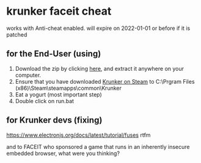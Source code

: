 # krunker faceit cheat

works with Anti-cheat enabled.
will expire on 2022-01-01 or before if it is patched

## for the End-User (using)

1. Download the zip by clicking [here](https://github.com/relative/krunker-faceit-cheat/archive/refs/heads/master.zip), and extract it anywhere on your computer.
2. Ensure that you have downloaded [Krunker on Steam](https://store.steampowered.com/app/1408720/Krunker/) to C:\Prgram Files (x86)\Steam\steamapps\common\Krunker
3. Eat a yogurt (most important step)
4. Double click on run.bat

## for Krunker devs (fixing)

https://www.electronjs.org/docs/latest/tutorial/fuses rtfm

and to FACEIT who sponsored a game that runs in an inherently insecure embedded browser, what were you thinking?
